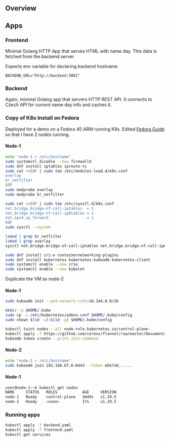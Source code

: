 ## Overview

## Apps

### Frontend

Minimal Golang HTTP App that serves HTML with name day.
This data is fetched from the backend server

Expects env variable for declaring backend hostname

```env
BACKEND_URL="http://backend:3001"
```

### Backend

Again, minimal Golang app that servers HTTP REST API. It connects to Czech API for current name day info and caches it.

### Copy of K8s Install on Fedora

Deployed for a demo on a Fedora 40 ARM running K8s. Edited
[Fedora Guide](https://docs.fedoraproject.org/en-US/quick-docs/using-kubernetes/#sect-fedora40-and-newer) so that I have 2 nodes running.

#### Node-1

```bash
echo "node-1 > /etc/hostname"
sudo systemctl disable --now firewalld
sudo dnf install iptables iproute-tc
sudo cat <<EOF | sudo tee /etc/modules-load.d/k8s.conf
overlay
br_netfilter
EOF
sudo modprobe overlay
sudo modprobe br_netfilter

sudo cat <<EOF | sudo tee /etc/sysctl.d/k8s.conf
net.bridge.bridge-nf-call-iptables  = 1
net.bridge.bridge-nf-call-ip6tables = 1
net.ipv4.ip_forward                 = 1
EOF
sudo sysctl --system

lsmod | grep br_netfilter
lsmod | grep overlay
sysctl net.bridge.bridge-nf-call-iptables net.bridge.bridge-nf-call-ip6tables net.ipv4.ip_forward

sudo dnf install cri-o containernetworking-plugins
sudo dnf install kubernetes kubernetes-kubeadm kubernetes-client
sudo systemctl enable --now crio
sudo systemctl enable --now kubelet
```

Duplicate the VM as node-2

#### Node-1

```bash
sudo kubeadm init --pod-network-cidr=10.244.0.0/16

mkdir -p $HOME/.kube
sudo cp -i /etc/kubernetes/admin.conf $HOME/.kube/config
sudo chown $(id -u):$(id -g) $HOME/.kube/config

kubectl taint nodes --all node-role.kubernetes.io/control-plane-
kubectl apply -f https://github.com/coreos/flannel/raw/master/Documentation/kube-flannel.yml
kubeadm token create --print-join-command
```

#### Node-2

```bash
echo "node-2 > /etc/hostname"
sudo kubeadm join 192.168.67.6:6443 --token m5k7x8......
```

#### Node-1

```bash
user@node-1:~$ kubectl get nodes
NAME     STATUS   ROLES           AGE     VERSION
node-1   Ready    control-plane   3m49s   v1.29.5
node-2   Ready    <none>          17s     v1.29.5
```

### Running apps

```bash
kubectl apply -f backend.yaml
kubectl apply -f frontend.yaml
kubectl get services
```
